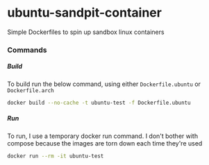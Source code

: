 # ubuntu-sandpit-container
Simple Dockerfiles to spin up sandbox linux containers

### Commands
##### Build
To build run the below command, using either `Dockerfile.ubuntu` or `Dockerfile.arch`
```bash
docker build --no-cache -t ubuntu-test -f Dockerfile.ubuntu
```

##### Run
To run, I use a temporary docker run command. I don't bother with compose because the images are torn down each time they're used

```bash
docker run --rm -it ubuntu-test
```
